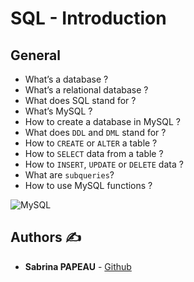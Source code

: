 # SQL - Introduction

## General

* What’s a database ?
* What’s a relational database ?
* What does SQL stand for ?
* What’s MySQL ?
* How to create a database in MySQL ?
* What does `DDL` and `DML` stand for ?
* How to `CREATE` or `ALTER` a table ?
* How to `SELECT` data from a table ?
* How to `INSERT`, `UPDATE` or `DELETE` data ?
* What are `subqueries`?
* How to use MySQL functions ?

![MySQL](https://https://zupimages.net/up/23/47/57pe.png)

## **Authors** :writing_hand:

* **Sabrina PAPEAU** - [Github](https://github.com/Holbiwan)
